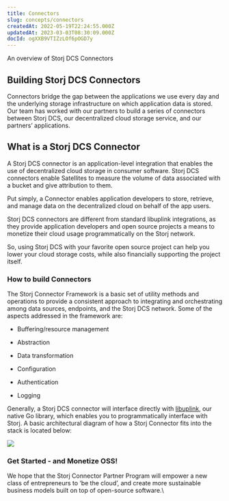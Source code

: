 ```yaml
---
title: Connectors
slug: concepts/connectors
createdAt: 2022-05-19T22:24:55.000Z
updatedAt: 2023-03-03T08:30:09.000Z
docId: ogXXB9VTIZzLOf6pOGD7y
---
```


An overview of Storj DCS Connectors

## Building Storj DCS Connectors

Connectors bridge the gap between the applications we use every day and the underlying storage infrastructure on which application data is stored. Our team has worked with our partners to build a series of connectors between Storj DCS, our decentralized cloud storage service, and our partners’ applications.&#x20;

## What is a Storj DCS Connector

A Storj DCS connector is an application-level integration that enables the use of decentralized cloud storage in consumer software. Storj DCS connectors enable Satellites to measure the volume of data associated with a bucket and give attribution to them.&#x20;

Put simply, a Connector enables application developers to store, retrieve, and manage data on the decentralized cloud on behalf of the app users.

Storj DCS connectors are different from standard libuplink integrations, as they provide application developers and open source projects a means to monetize their cloud usage programmatically on the Storj network.&#x20;

So, using Storj DCS with your favorite open source project can help you lower your cloud storage costs, while also financially supporting the project itself.&#x20;

### How to build Connectors&#x20;

The Storj Connector Framework is a basic set of utility methods and operations to provide a consistent approach to integrating and orchestrating among data sources, endpoints, and the Storj DCS network. Some of the aspects addressed in the framework are:

*   Buffering/resource management

*   Abstraction

*   Data transformation

*   Configuration

*   Authentication

*   Logging

Generally, a Storj DCS connector will interface directly with [libuplink](https://pkg.go.dev/storj.io/uplink), our native Go library, which enables you to programmatically interface with Storj. A basic architectural diagram of how a Storj Connector fits into the stack is located below:

![](https://archbee-image-uploads.s3.amazonaws.com/kv3plx2xmXcUGcVl4Lttj/fQgO9I6_fVG25opF3vI1r_image.png)

### Get Started - and Monetize OSS!

We hope that the Storj Connector Partner Program will empower a new class of entrepreneurs to ‘be the cloud’, and create more sustainable business models built on top of open-source software.\\

